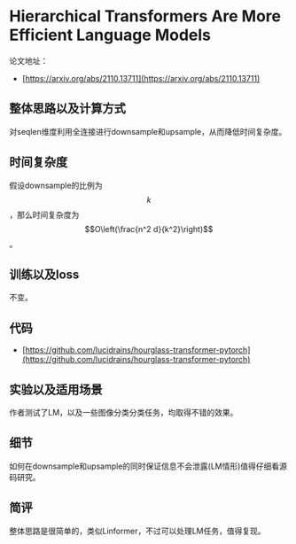# Hierarchical Transformers Are More Efficient Language Models

论文地址：

- [https://arxiv.org/abs/2110.13711](https://arxiv.org/abs/2110.13711)



## 整体思路以及计算方式

对seqlen维度利用全连接进行downsample和upsample，从而降低时间复杂度。



## 时间复杂度

假设downsample的比例为$$k$$，那么时间复杂度为$$O\left(\frac{n^2 d}{k^2}\right)$$。



## 训练以及loss

不变。



## 代码

- [https://github.com/lucidrains/hourglass-transformer-pytorch](https://github.com/lucidrains/hourglass-transformer-pytorch)



## 实验以及适用场景

作者测试了LM，以及一些图像分类分类任务，均取得不错的效果。



## 细节

如何在downsample和upsample的同时保证信息不会泄露(LM情形)值得仔细看源码研究。



## 简评

整体思路是很简单的，类似Linformer，不过可以处理LM任务，值得复现。
